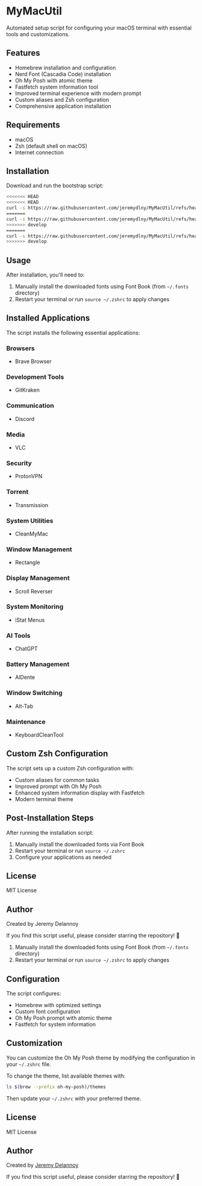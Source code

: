 # MyMacUtil
Automated setup script for configuring your macOS terminal with essential tools and customizations.

## Features
- Homebrew installation and configuration
- Nerd Font (Cascadia Code) installation
- Oh My Posh with atomic theme
- Fastfetch system information tool
- Improved terminal experience with modern prompt
- Custom aliases and Zsh configuration
- Comprehensive application installation

## Requirements
- macOS
- Zsh (default shell on macOS)
- Internet connection

## Installation
Download and run the bootstrap script:
```bash
<<<<<<< HEAD
<<<<<<< HEAD
curl -s https://raw.githubusercontent.com/jeremydlny/MyMacUtil/refs/heads/main/Setup/bootstrap.sh | bash
=======
curl -s https://raw.githubusercontent.com/jeremydlny/MyMacUtil/refs/heads/main/Mac-Setup/bootstrap.sh | bash
>>>>>>> develop
=======
curl -s https://raw.githubusercontent.com/jeremydlny/MyMacUtil/refs/heads/main/Setup/bootstrap.sh | bash
>>>>>>> develop
```

## Usage
After installation, you'll need to:

1. Manually install the downloaded fonts using Font Book (from `~/.fonts` directory)
2. Restart your terminal or run `source ~/.zshrc` to apply changes

## Installed Applications
The script installs the following essential applications:

### Browsers
- Brave Browser

### Development Tools
- GitKraken

### Communication
- Discord

### Media
- VLC

### Security
- ProtonVPN

### Torrent
- Transmission

### System Utilities
- CleanMyMac

### Window Management
- Rectangle

### Display Management
- Scroll Reverser

### System Monitoring
- iStat Menus

### AI Tools
- ChatGPT

### Battery Management
- AlDente

### Window Switching
- Alt-Tab

### Maintenance
- KeyboardCleanTool

## Custom Zsh Configuration
The script sets up a custom Zsh configuration with:
- Custom aliases for common tasks
- Improved prompt with Oh My Posh
- Enhanced system information display with Fastfetch
- Modern terminal theme

## Post-Installation Steps
After running the installation script:

1. Manually install the downloaded fonts via Font Book
2. Restart your terminal or run `source ~/.zshrc`
3. Configure your applications as needed

## License
MIT License

## Author
Created by Jeremy Delannoy

If you find this script useful, please consider starring the repository! 🌟

1. Manually install the downloaded fonts using Font Book (from `~/.fonts` directory)
2. Restart your terminal or run `source ~/.zshrc` to apply changes

## Configuration
The script configures:
- Homebrew with optimized settings
- Custom font configuration
- Oh My Posh prompt with atomic theme
- Fastfetch for system information

## Customization
You can customize the Oh My Posh theme by modifying the configuration in your `~/.zshrc` file.

To change the theme, list available themes with:
```bash
ls $(brew --prefix oh-my-posh)/themes
```

Then update your `~/.zshrc` with your preferred theme.

## License
MIT License

## Author
Created by [Jeremy Delannoy](https://github.com/jeremydlny)

If you find this script useful, please consider starring the repository! 🌟
